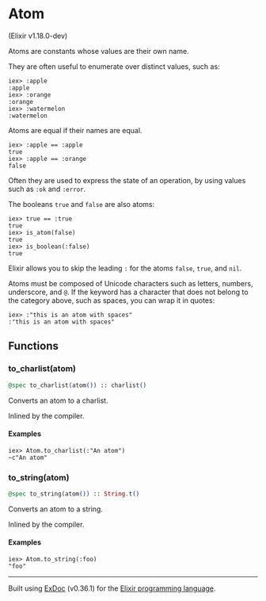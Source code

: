 # Atom 
(Elixir v1.18.0-dev)

Atoms are constants whose values are their own name.

They are often useful to enumerate over distinct values, such as:

    iex> :apple
    :apple
    iex> :orange
    :orange
    iex> :watermelon
    :watermelon

Atoms are equal if their names are equal.

    iex> :apple == :apple
    true
    iex> :apple == :orange
    false

Often they are used to express the state of an operation, by using
values such as `:ok` and `:error`.

The booleans `true` and `false` are also atoms:

    iex> true == :true
    true
    iex> is_atom(false)
    true
    iex> is_boolean(:false)
    true

Elixir allows you to skip the leading `:` for the atoms `false`, `true`,
and `nil`.

Atoms must be composed of Unicode characters such as letters, numbers,
underscore, and `@`. If the keyword has a character that does not
belong to the category above, such as spaces, you can wrap it in
quotes:

    iex> :"this is an atom with spaces"
    :"this is an atom with spaces"

## Functions

### to_charlist(atom)

```elixir
@spec to_charlist(atom()) :: charlist()
```

Converts an atom to a charlist.

Inlined by the compiler.

#### Examples

    iex> Atom.to_charlist(:"An atom")
    ~c"An atom"

### to_string(atom)

```elixir
@spec to_string(atom()) :: String.t()
```

Converts an atom to a string.

Inlined by the compiler.

#### Examples

    iex> Atom.to_string(:foo)
    "foo"



---
Built using [ExDoc](https://github.com/elixir-lang/ex_doc "ExDoc") (v0.36.1) for the [Elixir programming language](href="https://elixir-lang.org" "Elixir").
